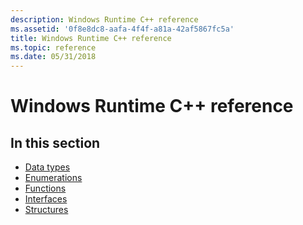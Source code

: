```yaml
---
description: Windows Runtime C++ reference
ms.assetid: '0f8e8dc8-aafa-4f4f-a81a-42af5867fc5a'
title: Windows Runtime C++ reference
ms.topic: reference
ms.date: 05/31/2018
---
```


# Windows Runtime C++ reference

## In this section

-   [Data types](data-types.md)
-   [Enumerations](enumerations.md)
-   [Functions](functions.md)
-   [Interfaces](interfaces.md)
-   [Structures](structures.md)

 

 




